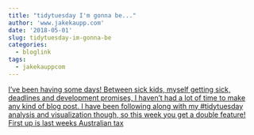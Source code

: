 ```yaml
---
title: "tidytuesday I'm gonna be..."
author: 'www.jakekaupp.com'
date: '2018-05-01'
slug: tidytuesday-im-gonna-be
categories:
  - bloglink
tags:
  - jakekauppcom
---
```


[I’ve been having some days! Between sick kids, myself getting sick, deadlines and development promises, I haven’t had a lot of time to make any kind of blog post. I have been following along with my #tidytuesday analysis and visualization though, so this week you get a double feature! First up is last weeks Australian tax<i class="fas fa-external-link-alt"></i>](http://www.jakekaupp.com/post/tidytuesday-im-gonna-be/)

